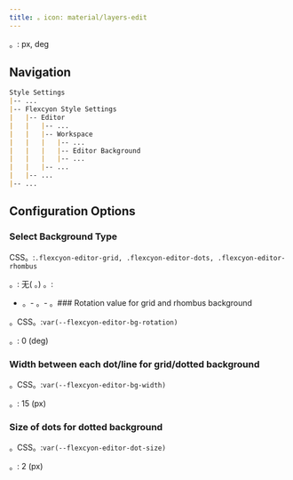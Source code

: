 ```yaml
---
title: 。icon: material/layers-edit
---
```


。: px, deg

## Navigation

```md
Style Settings
|-- ...
|-- Flexcyon Style Settings
|   |-- Editor
|   |   |-- ...
|   |   |-- Workspace
|   |   |   |-- ...
|   |   |   |-- Editor Background
|   |   |   |-- ...
|   |   |-- ...
|   |-- ...
|-- ...
```

## Configuration Options

### Select Background Type

CSS。:`.flexcyon-editor-grid, .flexcyon-editor-dots, .flexcyon-editor-rhombus`

。: 无( 。)
。:

- 。- 。- 。### Rotation value for grid and rhombus background

。CSS。:`var(--flexcyon-editor-bg-rotation)`

。: 0 (deg)

### Width between each dot/line for grid/dotted background

。CSS。:`var(--flexcyon-editor-bg-width)`

。: 15 (px)

### Size of dots for dotted background

。CSS。:`var(--flexcyon-editor-dot-size)`

。: 2 (px)

